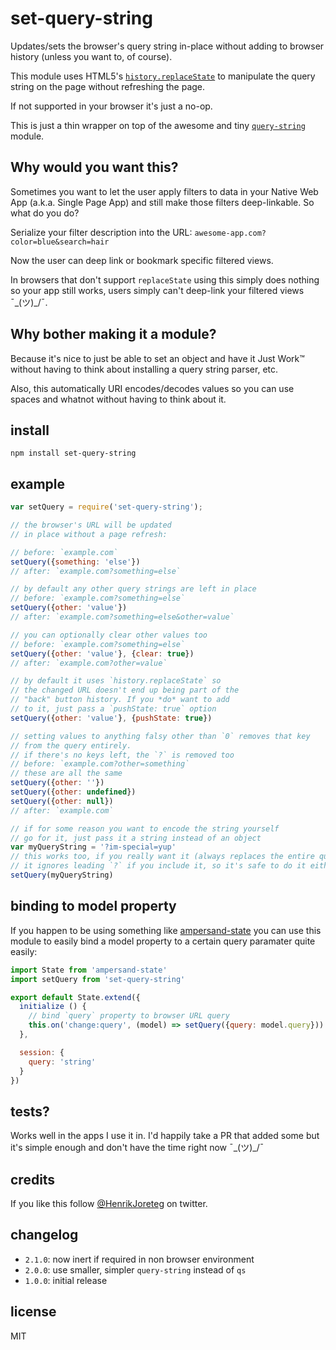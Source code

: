# set-query-string

Updates/sets the browser's query string in-place without adding to browser history (unless you want to, of course).

This module uses HTML5's [`history.replaceState`](https://developer.mozilla.org/en-US/docs/Web/Guide/API/DOM/Manipulating_the_browser_history#The_replaceState()_method) to manipulate the query string on the page without refreshing the page.  

If not supported in your browser it's just a no-op.

This is just a thin wrapper on top of the awesome and tiny [`query-string`](https://www.npmjs.com/package/query-string) module.

## Why would you want this? 

Sometimes you want to let the user apply filters to data in your Native Web App (a.k.a. Single Page App) and still make those filters deep-linkable. So what do you do?

Serialize your filter description into the URL: `awesome-app.com?color=blue&search=hair`

Now the user can deep link or bookmark specific filtered views.

In browsers that don't support `replaceState` using this simply does nothing so your app still works, users simply can't deep-link your filtered views ¯\_(ツ)_/¯.

## Why bother making it a module?

Because it's nice to just be able to set an object and have it Just Work™ without having to think about installing a query string parser, etc. 

Also, this automatically URI encodes/decodes values so you can use spaces and whatnot without having to think about it.

## install

```
npm install set-query-string
```

## example

```javascript
var setQuery = require('set-query-string');

// the browser's URL will be updated 
// in place without a page refresh:

// before: `example.com`
setQuery({something: 'else'})
// after: `example.com?something=else`

// by default any other query strings are left in place
// before: `example.com?something=else`
setQuery({other: 'value'})
// after: `example.com?something=else&other=value`

// you can optionally clear other values too
// before: `example.com?something=else`
setQuery({other: 'value'}, {clear: true})
// after: `example.com?other=value`

// by default it uses `history.replaceState` so 
// the changed URL doesn't end up being part of the
// "back" button history. If you *do* want to add
// to it, just pass a `pushState: true` option
setQuery({other: 'value'}, {pushState: true})

// setting values to anything falsy other than `0` removes that key
// from the query entirely.
// if there's no keys left, the `?` is removed too
// before: `example.com?other=something`
// these are all the same
setQuery({other: ''})
setQuery({other: undefined})
setQuery({other: null})
// after: `example.com`

// if for some reason you want to encode the string yourself
// go for it, just pass it a string instead of an object
var myQueryString = '?im-special=yup'
// this works too, if you really want it (always replaces the entire query string)
// it ignores leading `?` if you include it, so it's safe to do it either way
setQuery(myQueryString)

```

## binding to model property

If you happen to be using something like [ampersand-state](http://ampersandjs.com/docs#ampersand-state) you can use this module to easily bind a model property to a certain query paramater quite easily:

```javascript
import State from 'ampersand-state'
import setQuery from 'set-query-string'

export default State.extend({
  initialize () {
    // bind `query` property to browser URL query
    this.on('change:query', (model) => setQuery({query: model.query}))
  },

  session: {
    query: 'string'
  }
})

```

## tests? 

Works well in the apps I use it in. I'd happily take a PR that added some but it's simple enough and don't have the time right now ¯\_(ツ)_/¯

## credits

If you like this follow [@HenrikJoreteg](http://twitter.com/henrikjoreteg) on twitter.

## changelog

- `2.1.0`: now inert if required in non browser environment
- `2.0.0`: use smaller, simpler `query-string` instead of `qs`
- `1.0.0`: initial release

## license

MIT

